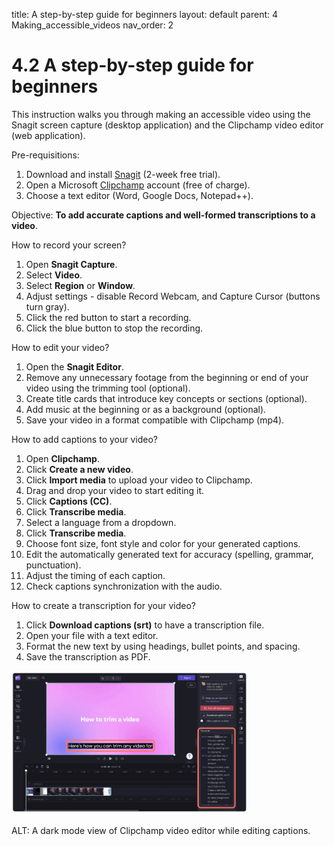 title: A step-by-step guide for beginners
layout: default 
parent: 4 Making_accessible_videos 
nav_order: 2

# 4.2 A step-by-step guide for beginners

This instruction walks you through making an accessible video using the Snagit screen capture (desktop application) and the Clipchamp video editor (web application).

Pre-requisitions:

1. Download and install [Snagit](https://www.techsmith.com/download/snagit) (2-week free trial).[](https://www.techsmith.com/download/snagit)
2. Open a Microsoft [Clipchamp](https://app.clipchamp.com/login) account (free of charge).
3. Choose a text editor (Word, Google Docs, Notepad++).

Objective: **To add accurate captions and well-formed transcriptions to a video**.

How to record your screen?

1. Open **Snagit Capture**.
2. Select **Video**.
3. Select **Region** or **Window**.
4. Adjust settings - disable Record Webcam, and Capture Cursor (buttons turn gray).
5. Click the red button to start a recording.
6. Click the blue button to stop the recording.

How to edit your video?

1. Open the **Snagit Editor**.
2. Remove any unnecessary footage from the beginning or end of your video using the trimming tool (optional).
3. Create title cards that introduce key concepts or sections (optional).
4. Add music at the beginning or as a background (optional).
5. Save your video in a format compatible with Clipchamp (mp4).

How to add captions to your video?

1. Open **Clipchamp**.
2. Click **Create a new video**.
3. Click **Import media** to upload your video to Clipchamp.
4. Drag and drop your video to start editing it.
5. Click **Captions (CC)**.
6. Click **Transcribe media**.
7. Select a language from a dropdown.
8. Click **Transcribe media**.
9. Choose font size, font style and color for your generated captions.
10. Edit the automatically generated text for accuracy (spelling, grammar, punctuation).
11. Adjust the timing of each caption.
12. Check captions synchronization with the audio.

How to create a transcription for your video?

1. Click **Download captions (srt)** to have a transcription file.
2. Open your file with a text editor.
3. Format the new text by using headings, bullet points, and spacing.
4. Save the transcription as PDF.

<img src="../Images/Captions_editing_in_Clipcham.png" alt="A dark mode view of Clipchamp video editor while editing captions" width="75%">

ALT: A dark mode view of Clipchamp video editor while editing captions.
